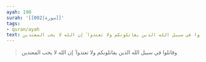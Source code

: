 ```yaml
---
ayah: 190
surah: '[[002|سورة]]'
tags:
- quran/ayah
text: وقاتلوا في سبيل الله الذين يقاتلونكم ولا تعتدوا ۚ إن الله لا يحب المعتدين
---
```

> وقاتلوا في سبيل الله الذين يقاتلونكم ولا تعتدوا ۚ إن الله لا يحب المعتدين
